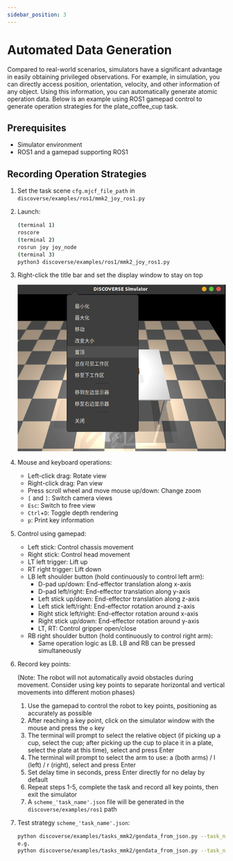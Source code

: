 ```yaml
---
sidebar_position: 3
---
```


# Automated Data Generation

Compared to real-world scenarios, simulators have a significant advantage in easily obtaining privileged observations. For example, in simulation, you can directly access position, orientation, velocity, and other information of any object. Using this information, you can automatically generate atomic operation data. Below is an example using ROS1 gamepad control to generate operation strategies for the plate_coffee_cup task.

## Prerequisites

+ Simulator environment
+ ROS1 and a gamepad supporting ROS1

## Recording Operation Strategies

1. Set the task scene `cfg.mjcf_file_path` in `discoverse/examples/ros1/mmk2_joy_ros1.py`

2. Launch:

   ```bash
   (terminal 1)
   roscore
   (terminal 2)
   rosrun joy joy_node
   (terminal 3)
   python3 discoverse/examples/ros1/mmk2_joy_ros1.py
   ```

3. Right-click the title bar and set the display window to stay on top

   ![pinned](./assets/pinned.png)

4. Mouse and keyboard operations:

   + Left-click drag: Rotate view
   + Right-click drag: Pan view
   + Press scroll wheel and move mouse up/down: Change zoom
   + `[` and `]`: Switch camera views
   + `Esc`: Switch to free view
   + `Ctrl`+`D`: Toggle depth rendering
   + `p`: Print key information

5. Control using gamepad:

   + Left stick: Control chassis movement
   + Right stick: Control head movement
   + LT left trigger: Lift up
   + RT right trigger: Lift down
   + LB left shoulder button (hold continuously to control left arm):
     + D-pad up/down: End-effector translation along x-axis
     + D-pad left/right: End-effector translation along y-axis
     + Left stick up/down: End-effector translation along z-axis
     + Left stick left/right: End-effector rotation around z-axis
     + Right stick left/right: End-effector rotation around x-axis
     + Right stick up/down: End-effector rotation around y-axis
     + LT, RT: Control gripper open/close
   + RB right shoulder button (hold continuously to control right arm):
     + Same operation logic as LB. LB and RB can be pressed simultaneously

6. Record key points:

   (Note: The robot will not automatically avoid obstacles during movement. Consider using key points to separate horizontal and vertical movements into different motion phases)

   1. Use the gamepad to control the robot to key points, positioning as accurately as possible
   2. After reaching a key point, click on the simulator window with the mouse and press the `o` key
   3. The terminal will prompt to select the relative object (if picking up a cup, select the cup; after picking up the cup to place it in a plate, select the plate at this time), select and press Enter
   4. The terminal will prompt to select the arm to use: a (both arms) / l (left) / r (right), select and press Enter
   5. Set delay time in seconds, press Enter directly for no delay by default
   6. Repeat steps 1-5, complete the task and record all key points, then exit the simulator
   7. A `scheme_'task_name'.json` file will be generated in the `discoverse/examples/ros1` path

7. Test strategy `scheme_'task_name'.json`:

   ```bash
   python discoverse/examples/tasks_mmk2/gendata_from_json.py --task_name task_name --scheme_json /path/to/your/scheme_{task_name}.json --vis
   e.g.
   python discoverse/examples/tasks_mmk2/gendata_from_json.py --task_name plate_coffeecup --scheme_json /path/to/your/scheme_plate_coffeecup.json --vis
   ```
